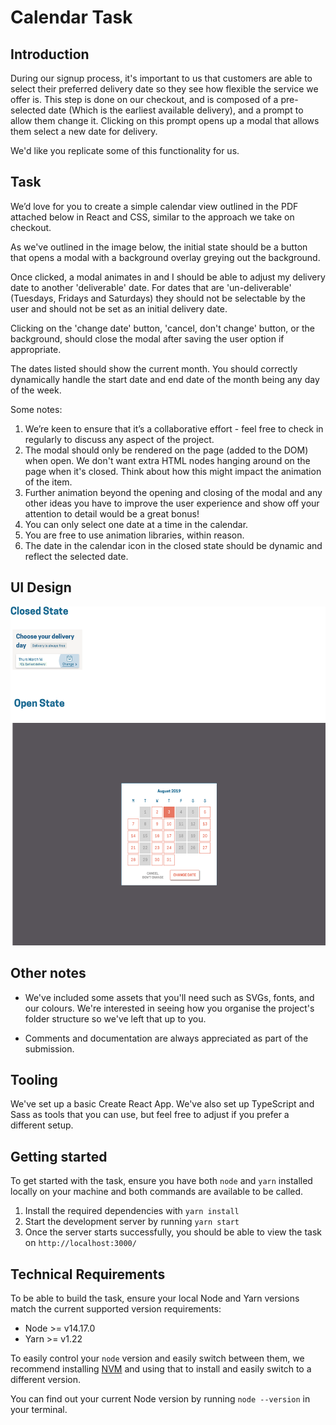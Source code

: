 # Calendar Task

## Introduction

During our signup process, it's important to us that customers are able to select their preferred delivery date so they see how flexible the service we offer is. This step is done on our checkout, and is composed of a pre-selected date (Which is the earliest available delivery), and a prompt to allow them change it. Clicking on this prompt opens up a modal that allows them select a new date for delivery.

We'd like you replicate some of this functionality for us.

## Task

We’d love for you to create a simple calendar view outlined in the PDF attached below in React and CSS, similar to the approach we take on checkout.

As we've outlined in the image below, the initial state should be a button that opens a modal with a background overlay greying out the background.

Once clicked, a modal animates in and I should be able to adjust my delivery date to another 'deliverable' date. For dates that are 'un-deliverable' (Tuesdays, Fridays and Saturdays) they should not be selectable by the user and should not be set as an initial delivery date.

Clicking on the 'change date' button, 'cancel, don't change' button, or the background, should close the modal after saving the user option if appropriate.

The dates listed should show the current month. You should correctly dynamically handle the start date and end date of the month being any day of the week.

Some notes:

1. We’re keen to ensure that it’s a collaborative effort - feel free to check in regularly to
   discuss any aspect of the project.
2. The modal should only be rendered on the page (added to the DOM) when open. We don't want extra HTML nodes hanging around on the page when it's closed. Think about how this might impact the animation of the item.
3. Further animation beyond the opening and closing of the modal and any other ideas you have to improve the user experience and show off your attention to detail would be a great bonus!
4. You can only select one date at a time in the calendar.
5. You are free to use animation libraries, within reason.
6. The date in the calendar icon in the closed state should be dynamic and reflect the selected date.

## UI Design

![](task.png)

## Other notes

- We've included some assets that you'll need such as SVGs, fonts, and our colours. We're interested in seeing how you organise the project's folder structure so we've left that up to you.

- Comments and documentation are always appreciated as part of the submission.

## Tooling

We've set up a basic Create React App. We've also set up TypeScript and Sass as tools that you can use, but feel free to adjust if you prefer a different setup.

## Getting started

To get started with the task, ensure you have both `node` and `yarn` installed locally on your machine and both commands are available to be called.

1. Install the required dependencies with `yarn install`
2. Start the development server by running `yarn start`
3. Once the server starts successfully, you should be able to view the task on `http://localhost:3000/`

## Technical Requirements

To be able to build the task, ensure your local Node and Yarn versions match the current supported version requirements:

- Node >= v14.17.0
- Yarn >= v1.22

To easily control your `node` version and easily switch between them, we recommend installing [NVM](https://github.com/nvm-sh/nvm) and using that to install and easily switch to a different version.

You can find out your current Node version by running `node --version` in your terminal.
